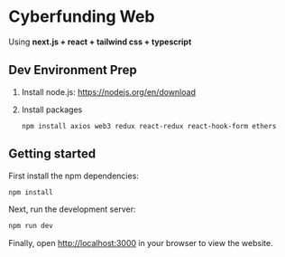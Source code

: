 # Cyberfunding Web

Using **next.js + react + tailwind css + typescript**

## Dev Environment Prep

1. Install node.js: https://nodejs.org/en/download

2. Install packages

   ```
   npm install axios web3 redux react-redux react-hook-form ethers
   ```

## Getting started

First install the npm dependencies:

```bash
npm install
```

Next, run the development server:

```bash
npm run dev
```

Finally, open [http://localhost:3000](http://localhost:3000) in your browser to view the website.
